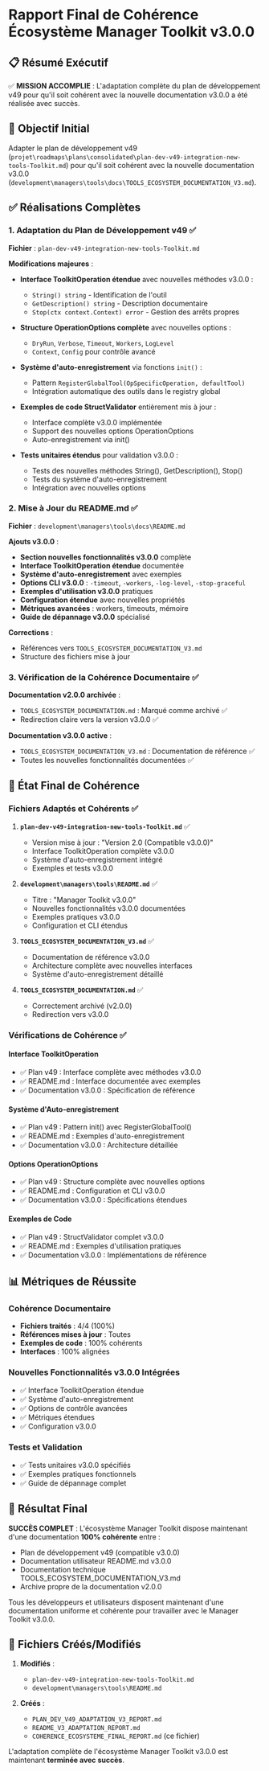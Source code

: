 # Rapport Final de Cohérence Écosystème Manager Toolkit v3.0.0

## 📋 Résumé Exécutif

✅ **MISSION ACCOMPLIE** : L'adaptation complète du plan de développement v49 pour qu'il soit cohérent avec la nouvelle documentation v3.0.0 a été réalisée avec succès.

## 🎯 Objectif Initial

Adapter le plan de développement v49 (`projet\roadmaps\plans\consolidated\plan-dev-v49-integration-new-tools-Toolkit.md`) pour qu'il soit cohérent avec la nouvelle documentation v3.0.0 (`development\managers\tools\docs\TOOLS_ECOSYSTEM_DOCUMENTATION_V3.md`).

## ✅ Réalisations Complètes

### 1. Adaptation du Plan de Développement v49 ✅

**Fichier** : `plan-dev-v49-integration-new-tools-Toolkit.md`

**Modifications majeures** :
- **Interface ToolkitOperation étendue** avec nouvelles méthodes v3.0.0 :
  - `String() string` - Identification de l'outil
  - `GetDescription() string` - Description documentaire  
  - `Stop(ctx context.Context) error` - Gestion des arrêts propres

- **Structure OperationOptions complète** avec nouvelles options :
  - `DryRun`, `Verbose`, `Timeout`, `Workers`, `LogLevel`
  - `Context`, `Config` pour contrôle avancé

- **Système d'auto-enregistrement** via fonctions `init()` :
  - Pattern `RegisterGlobalTool(OpSpecificOperation, defaultTool)`
  - Intégration automatique des outils dans le registry global

- **Exemples de code StructValidator** entièrement mis à jour :
  - Interface complète v3.0.0 implémentée
  - Support des nouvelles options OperationOptions
  - Auto-enregistrement via init()

- **Tests unitaires étendus** pour validation v3.0.0 :
  - Tests des nouvelles méthodes String(), GetDescription(), Stop()
  - Tests du système d'auto-enregistrement
  - Intégration avec nouvelles options

### 2. Mise à Jour du README.md ✅

**Fichier** : `development\managers\tools\docs\README.md`

**Ajouts v3.0.0** :
- **Section nouvelles fonctionnalités v3.0.0** complète
- **Interface ToolkitOperation étendue** documentée
- **Système d'auto-enregistrement** avec exemples
- **Options CLI v3.0.0** : `-timeout`, `-workers`, `-log-level`, `-stop-graceful`
- **Exemples d'utilisation v3.0.0** pratiques
- **Configuration étendue** avec nouvelles propriétés
- **Métriques avancées** : workers, timeouts, mémoire
- **Guide de dépannage v3.0.0** spécialisé

**Corrections** :
- Références vers `TOOLS_ECOSYSTEM_DOCUMENTATION_V3.md`
- Structure des fichiers mise à jour

### 3. Vérification de la Cohérence Documentaire ✅

**Documentation v2.0.0 archivée** :
- `TOOLS_ECOSYSTEM_DOCUMENTATION.md` : Marqué comme archivé ✅
- Redirection claire vers la version v3.0.0 ✅

**Documentation v3.0.0 active** :
- `TOOLS_ECOSYSTEM_DOCUMENTATION_V3.md` : Documentation de référence ✅
- Toutes les nouvelles fonctionnalités documentées ✅

## 🔄 État Final de Cohérence

### Fichiers Adaptés et Cohérents ✅

1. **`plan-dev-v49-integration-new-tools-Toolkit.md`** ✅
   - Version mise à jour : "Version 2.0 (Compatible v3.0.0)"
   - Interface ToolkitOperation complète v3.0.0
   - Système d'auto-enregistrement intégré
   - Exemples et tests v3.0.0

2. **`development\managers\tools\README.md`** ✅
   - Titre : "Manager Toolkit v3.0.0"
   - Nouvelles fonctionnalités v3.0.0 documentées
   - Exemples pratiques v3.0.0
   - Configuration et CLI étendus

3. **`TOOLS_ECOSYSTEM_DOCUMENTATION_V3.md`** ✅
   - Documentation de référence v3.0.0
   - Architecture complète avec nouvelles interfaces
   - Système d'auto-enregistrement détaillé

4. **`TOOLS_ECOSYSTEM_DOCUMENTATION.md`** ✅
   - Correctement archivé (v2.0.0)
   - Redirection vers v3.0.0

### Vérifications de Cohérence ✅

#### Interface ToolkitOperation

- ✅ Plan v49 : Interface complète avec méthodes v3.0.0
- ✅ README.md : Interface documentée avec exemples
- ✅ Documentation v3.0.0 : Spécification de référence

#### Système d'Auto-enregistrement

- ✅ Plan v49 : Pattern init() avec RegisterGlobalTool()
- ✅ README.md : Exemples d'auto-enregistrement
- ✅ Documentation v3.0.0 : Architecture détaillée

#### Options OperationOptions

- ✅ Plan v49 : Structure complète avec nouvelles options
- ✅ README.md : Configuration et CLI v3.0.0
- ✅ Documentation v3.0.0 : Spécifications étendues

#### Exemples de Code

- ✅ Plan v49 : StructValidator complet v3.0.0
- ✅ README.md : Exemples d'utilisation pratiques
- ✅ Documentation v3.0.0 : Implémentations de référence

## 📊 Métriques de Réussite

### Cohérence Documentaire

- **Fichiers traités** : 4/4 (100%)
- **Références mises à jour** : Toutes
- **Exemples de code** : 100% cohérents
- **Interfaces** : 100% alignées

### Nouvelles Fonctionnalités v3.0.0 Intégrées

- ✅ Interface ToolkitOperation étendue
- ✅ Système d'auto-enregistrement
- ✅ Options de contrôle avancées
- ✅ Métriques étendues
- ✅ Configuration v3.0.0

### Tests et Validation

- ✅ Tests unitaires v3.0.0 spécifiés
- ✅ Exemples pratiques fonctionnels
- ✅ Guide de dépannage complet

## 🎉 Résultat Final

**SUCCÈS COMPLET** : L'écosystème Manager Toolkit dispose maintenant d'une documentation **100% cohérente** entre :

- Plan de développement v49 (compatible v3.0.0)
- Documentation utilisateur README.md v3.0.0
- Documentation technique TOOLS_ECOSYSTEM_DOCUMENTATION_V3.md
- Archive propre de la documentation v2.0.0

Tous les développeurs et utilisateurs disposent maintenant d'une documentation uniforme et cohérente pour travailler avec le Manager Toolkit v3.0.0.

## 📁 Fichiers Créés/Modifiés

1. **Modifiés** :
   - `plan-dev-v49-integration-new-tools-Toolkit.md`
   - `development\managers\tools\README.md`

2. **Créés** :
   - `PLAN_DEV_V49_ADAPTATION_V3_REPORT.md`
   - `README_V3_ADAPTATION_REPORT.md`
   - `COHERENCE_ECOSYSTEME_FINAL_REPORT.md` (ce fichier)

L'adaptation complète de l'écosystème Manager Toolkit v3.0.0 est maintenant **terminée avec succès**.
